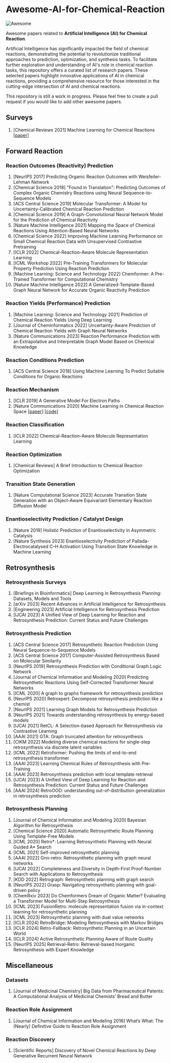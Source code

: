 # Awesome-AI-for-Chemical-Reaction

![Awesome](https://cdn.rawgit.com/sindresorhus/awesome/d7305f38d29fed78fa85652e3a63e154dd8e8829/media/badge.svg) 

Awesome papers related to **Artificial Intelligence (AI) for Chemical Reaction**.

Artificial Intelligence has significantly impacted the field of chemical reactions, demonstrating the potential to revolutionize traditional approaches to prediction, optimization, and synthesis tasks. To facilitate further exploration and understanding of AI's role in chemical reaction tasks, this repository offers a curated list of research papers. These selected papers highlight innovative applications of AI in chemical reactions, providing a comprehensive resource for those interested in the cutting-edge intersection of AI and chemical reactions.

This repository is still a work in progress. Please feel free to create a pull request if you would like to add other awesome papers.

## Surveys
1. [Chemical Reviews 2021] Machine Learning for Chemical Reactions [[paper](https://pubs.acs.org/doi/10.1021/acs.chemrev.1c00033)]

## Forward Reaction


### Reaction Outcomes (Reactivity) Prediction
1. [NeurIPS 2017] Predicting Organic Reaction Outcomes with Weisfeiler-Lehman Network
1. [Chemical Science 2018] "Found in Translation": Predicting Outcomes of Complex Organic Chemistry Reactions using Neural Sequence-to-Sequence Models
1. [ACS Central Science 2019] Molecular Transformer: A Model for Uncertainty-Calibrated Chemical Reaction Prediction
1. [Chemical Science 2019] A Graph-Convolutional Neural Network Model for the Prediction of Chemical Reactivity
1. [Nature Machine Intelligence 2021] Mapping the Space of Chemical Reactions Using Attention-Based Neural Networks
1. [Chemical Science 2022] Improving Machine Learning Performance on Small Chemical Reaction Data with Unsupervised Contrastive Pretraining
1. [ICLR 2022] Chemical-Reaction-Aware Molecule Representation Learning
1. [ICML Workshop 2022] Pre-Training Transformers for Molecular Property Prediction Using Reaction Prediction
1. [Machine Learning: Science and Technology 2022] Chemformer: A Pre-Trained Transformer for Computational Chemistry
1. [Nature Machine Intelligence 2022] A Generalized-Template-Based Graph Neural Network for Accurate Organic Reactivity Prediction

### Reaction Yields (Performance) Prediction

1. [Machine Learning: Science and Technology 2021] Prediction of Chemical Reaction Yields Using Deep Learning
2. [Journal of Cheminformatics 2022] Uncertainty-Aware Prediction of Chemical Reaction Yields with Graph Neural Networks
3. [Nature Communications 2023] Reaction Performance Prediction with an Extrapolative and Interpretable Graph Model Based on Chemical Knowledge

### Reaction Conditions Prediction

1. [ACS Central Science 2018] Using Machine Learning To Predict Suitable Conditions for Organic Reactions


### Reaction Mechanism
1. [ICLR 2019] A Generative Model For Electron Paths
2. [Nature Communications 2020] Machine Learning in Chemical Reaction Space [[paper](https://www.nature.com/articles/s41467-020-19267-x)] [[code](https://zenodo.org/records/4025972)]

### Reaction Classification

1. [ICLR 2022] Chemical-Reaction-Aware Molecule Representation Learning

### Reaction Optimization

1. [Chemical Reviews] A Brief Introduction to Chemical Reaction Optimization

### Transition State Generation

1. [Nature Computational Science 2023] Accurate Transition State Generation with an Object-Aware Equivariant Elementary Reaction Diffusion Model

### Enantioselectivity Prediction / Catalyst Design

1. [Nature 2019] Holistic Prediction of Enantioselectivity in Asymmetric Catalysis
2. [Nature Synthesis 2023] Enantioselectivity Prediction of Pallada-Electrocatalysed C–H Activation Using Transition State Knowledge in Machine Learning

## Retrosynthesis

### Retrosynthesis Surveys

1. [Briefings in Bioinformatics] Deep Learning in Retrosynthesis Planning: Datasets, Models and Tools
2. [arXiv 2023] Recent Advances in Artificial Intelligence for Retrosynthesis
3. [Engineering 2023] Artificial Intelligence for Retrosynthesis Prediction
4. [IJCAI 2023] A Unified View of Deep Learning for Reaction and Retrosynthesis Prediction: Current Status and Future Challenges

### Retrosynthesis Prediction

1. [ACS Central Science 2017] Retrosynthetic Reaction Prediction Using Neural Sequence-to-Sequence Models
2. [ACS Central Science 2017] Computer-Assisted Retrosynthesis Based on Molecular Similarity
3. [NeurIPS 2019] Retrosynthesis Prediction with Conditional Graph Logic Network
4. [Journal of Chemical Information and Modeling 2020] Predicting Retrosynthetic Reactions Using Self-Corrected Transformer Neural Networks
5. [ICML 2020] A graph to graphs framework for retrosynthesis prediction
6. [NeurIPS 2020] Retroxpert: Decompose retrosynthesis prediction like a chemist
7. [NeurIPS 2021] Learning Graph Models for Retrosynthesis Prediction
8. [NeurIPS 2021] Towards understanding retrosynthesis by energy-based models
9. [IJCAI 2021] RetCL: A Selection-based Approach for Retrosynthesis via Contrastive Learning
10. [AAAI 2021] GTA: Graph truncated attention for retrosynthesis
11. [CIKM 2022] Modeling diverse chemical reactions for single-step retrosynthesis via discrete latent variables
12. [ICML 2022] Retroformer: Pushing the limits of end-to-end retrosynthesis transformer
13. [AAAI 2023] Learning Chemical Rules of Retrosynthesis with Pre-Training
14. [AAAI 2023] Retrosynthesis prediction with local template retrieval
15. [IJCAI 2023] A Unified View of Deep Learning for Reaction and Retrosynthesis Prediction: Current Status and Future Challenges
16. [AAAI 2024] RetroOOD: understanding out-of-distribution generalization in retrosynthesis prediction

### Retrosynthesis Planning

1. [Journal of Chemical Information and Modeling 2020] Bayesian Algorithm for Retrosynthesis
2. [Chemical Science 2020] Automatic Retrosynthetic Route Planning Using Template-Free Models
3. [ICML 2020] Retro\*: Learning Retrosynthetic Planning with Neural Guided A\* Search
4. [ICML 2021] Self-improved retrosynthetic planning
5. [AAAI 2022] Gnn-retro: Retrosynthetic planning with graph neural networks
6. [IJCAI 2022] Completeness and Diversity in Depth-First Proof-Number Search with Applications to Retrosynthesis
7. [KDD 2022] Retrograph: Retrosynthetic planning with graph search
8. [NeurIPS 2022] Grasp: Navigating retrosynthetic planning with goal-driven policy
9. [ChemRxiv 2023] Do Chemformers Dream of Organic Matter? Evaluating a Transformer Model for Multi-Step Retrosynthesis
10. [ICML 2023] FusionRetro: molecule representation fusion via in-context learning for retrosynthetic planning
11. [ICML 2023] Retrosynthetic planning with dual value networks
12. [ICLR 2024] RetroBridge: Modeling Retrosynthesis with Markov Bridges
13. [ICLR 2024] Retro-Fallback: Retrosynthetic Planning in an Uncertain World
14. [ICLR 2024] Active Retrosynthetic Planning Aware of Route Quality
15. [NeurIPS 2025] Retrieval-Retro: Retrieval-based Inorganic Retrosynthesis with Expert Knowledge

## Miscellaneous

### Datasets

1. [Journal of Medicinal Chemistry] Big Data from Pharmaceutical Patents: A Computational Analysis of Medicinal Chemists’ Bread and Butter

### Reaction Role Assignment

1. [Journal of Chemical Information and Modeling 2016] What’s What: The (Nearly) Definitive Guide to Reaction Role Assignment

### Reaction Discovery

1. [Scientific Reports] Discovery of Novel Chemical Reactions by Deep Generative Recurrent Neural Network
